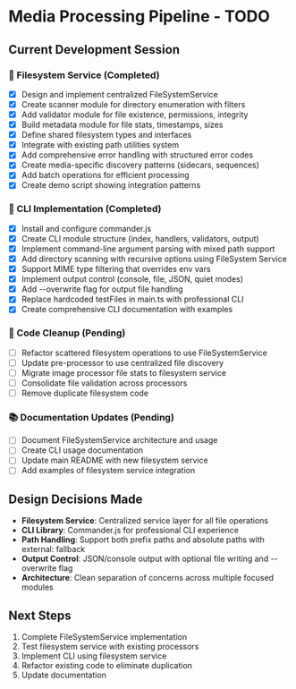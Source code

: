 # Media Processing Pipeline - TODO

## Current Development Session

### 🔧 Filesystem Service (Completed)
- [x] Design and implement centralized FileSystemService
- [x] Create scanner module for directory enumeration with filters
- [x] Add validator module for file existence, permissions, integrity
- [x] Build metadata module for file stats, timestamps, sizes
- [x] Define shared filesystem types and interfaces
- [x] Integrate with existing path utilities system
- [x] Add comprehensive error handling with structured error codes
- [x] Create media-specific discovery patterns (sidecars, sequences)
- [x] Add batch operations for efficient processing
- [x] Create demo script showing integration patterns

### 🎯 CLI Implementation (Completed)
- [x] Install and configure commander.js
- [x] Create CLI module structure (index, handlers, validators, output)
- [x] Implement command-line argument parsing with mixed path support
- [x] Add directory scanning with recursive options using FileSystem Service
- [x] Support MIME type filtering that overrides env vars
- [x] Implement output control (console, file, JSON, quiet modes)
- [x] Add --overwrite flag for output file handling
- [x] Replace hardcoded testFiles in main.ts with professional CLI
- [x] Create comprehensive CLI documentation with examples

### 🧹 Code Cleanup (Pending)
- [ ] Refactor scattered filesystem operations to use FileSystemService
- [ ] Update pre-processor to use centralized file discovery
- [ ] Migrate image processor file stats to filesystem service
- [ ] Consolidate file validation across processors
- [ ] Remove duplicate filesystem code

### 📚 Documentation Updates (Pending)
- [ ] Document FileSystemService architecture and usage
- [ ] Create CLI usage documentation
- [ ] Update main README with new filesystem service
- [ ] Add examples of filesystem service integration

## Design Decisions Made
- **Filesystem Service**: Centralized service layer for all file operations
- **CLI Library**: Commander.js for professional CLI experience
- **Path Handling**: Support both prefix paths and absolute paths with external: fallback
- **Output Control**: JSON/console output with optional file writing and --overwrite flag
- **Architecture**: Clean separation of concerns across multiple focused modules

## Next Steps
1. Complete FileSystemService implementation
2. Test filesystem service with existing processors
3. Implement CLI using filesystem service
4. Refactor existing code to eliminate duplication
5. Update documentation
